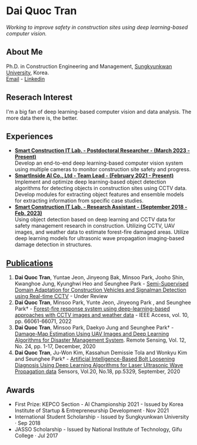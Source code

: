 # **Dai Quoc Tran**  
*Working to improve safety in construction sites using deep learning-based computer vision.*

## **About Me**  
Ph.D. in Construction Engineering and Management, [Sungkyunkwan University](https://www.skku.edu/eng/index.do), Korea.   
[Email](daitran@skku.edu) - [Linkedin](https://www.linkedin.com/in/dai-quoc-tran-092579116/)  

## **Reserach Interest**  
I'm a big fan of deep learning-based computer vision and data analysis. The more data there is, the better.  

## **Experiences**  
- [**Smart Construction IT Lab. - Postdoctoral Researcher - (March 2023 - Present)**](https://sites.google.com/view/skkuscit)  
Develop an end-to-end deep learning-based computer vision system using multiple cameras to monitor construction site safety and progress.
- [**SmartInside AI Co., Ltd - Team Lead - (February 2021 - Present)**](https://smartinside.ai/)  
Implement and optimize deep learning-based object detection algorithms for
detecting objects in construction sites using CCTV data. Develop modules for
extracting object features and ensemble models for extracting information from
specific case studies.
- [**Smart Construction IT Lab. - Research Assistant - (September 2018 - Feb. 2023)**](https://sites.google.com/view/skkuscit)  
Using object detection based on deep learning and CCTV data for safety
management research in construction. Utilizing CCTV, UAV images, and
weather data to estimate forest-fire damaged areas. Utilize deep learning
models for ultrasonic wave propagation imaging-based damage detection in
structures.
 
## [**Publications**](https://scholar.google.com/citations?user=nr1jqx4AAAAJ&hl=en)
1. **Dai Quoc Tran**, Yuntae Jeon, Jinyeong Bak, Minsoo Park, Jooho Shin, Kwanghoe Jung, Kyunghwi Heo and Seunghee Park - [Semi-Supervised Domain Adaptation for Construction Vehicles and Signalman Detection using Real-time CCTV]() - Under Review
2. **Dai Quoc Tran**, Minsoo Park, Yunte Jeon, Jinyeong Park , and Seunghee Park† - [Forest-fire response system using deep-learning-based approaches with CCTV images and weather data](https://ieeexplore.ieee.org/document/9801825/authors#authors) - IEEE Access, vol. 10, pp. 66061-66071, 2022
3. **Dai Quoc Tran**, Minsoo Park, Daekyo Jung and Seunghee Park† - [Damage-Map Estimation Using UAV Images and Deep Learning Algorithms for Disaster Management System](https://doi.org/10.3390/rs12244169). Remote Sensing, Vol. 12, No. 24, pp. 1-17, December, 2020
4. **Dai Quoc Tran**, Ju-Won Kim, Kassahun Demissie Tola and Wonkyu Kim and Seunghee Park† - [Artificial Intelligence-Based Bolt Loosening Diagnosis Using Deep Learning Algorithms for Laser Ultrasonic Wave Propagation data](https://doi.org/10.3390/s20185329) Sensors, Vol.20, No.18, pp.5329, September, 2020


## **Awards**
- First Prize: KEPCO Section - AI Championship 2021 - Issued by Korea Institute of Startup & Entrepreneurship Development · Nov 2021
- International Student Scholarship - Issued by Sungkyunkwan University · Sep 2018
- JASSO Scholarship - Issued by National Institute of Technology, Gifu College · Jul 2017
